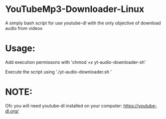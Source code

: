 # YouTubeMp3-Downloader-Linux
A simply bash script for use youtube-dl with the only  objective of download audio from videos

# Usage:
Add execution permissons with 'chmod +x  yt-audio-downloader-sh'

Execute the script using './yt-audio-downloader.sh <URL>'

# NOTE:
Ofc you will need youtube-dl installed on your computer: https://youtube-dl.org/
